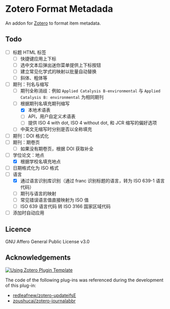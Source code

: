 # Zotero Format Metadada

An addon for [Zotero](https://www.zotero.org/) to format item metadata.

## Todo

- [ ] 标题 HTML 标签
  - [ ] 快捷键应用上下标
  - [ ] 选中文本后弹出迷你菜单提供上下标按钮
  - [ ] 建立常见化学式的映射以批量自动替换
  - [ ] 斜体、粗体等
- [ ] 期刊：刊名与缩写
  - [ ] 期刊全称消歧：例如 `Applied Catalysis B-environmental` 与 `Applied Catalysis B: environmental` 为相同期刊
  - [ ] 根据期刊名填充期刊缩写
    - [x] 本地术语表
    - [ ] API，用户自定义术语表
    - [ ] 提供 ISO 4 with dot, ISO 4 without dot, 和 JCR 缩写的偏好选项
  - [ ] 中英文无缩写时分别是否以全称填充
- [ ] 期刊：DOI 格式化
- [ ] 期刊：期卷页
  - [ ] 如果没有期卷页，根据 DOI 获取补全
- [ ] 学位论文：地点
  - [x] 根据学校名填充地点
- [ ] 日期格式化为 ISO 格式
- [ ] 语言
  - [x] 通过语言识别库识别（通过 franc 识别标题的语言，转为 ISO 639-1 语言代码）
  - [ ] 期刊与语言的映射
  - [ ] 常见错误语言值直接映射为 ISO 值
  - [ ] ISO 639 语言代码 转 ISO 3166 国家区域代码
- [ ] 添加时自动应用

## Licence

GNU Affero General Public License v3.0

## Acknowledgements

[![Using Zotero Plugin Template](https://img.shields.io/badge/Using-Zotero%20Plugin%20Template-blue?style=flat-square&logo=github)](https://github.com/windingwind/zotero-plugin-template)

The code of the following plug-ins was referenced during the development of this plug-in:  

- [redleafnew/zotero-updateifsE](https://github.com/redleafnew/zotero-updateifsE)
- [zoushucai/zotero-journalabbr](https://github.com/zoushucai/zotero-journalabbr)
